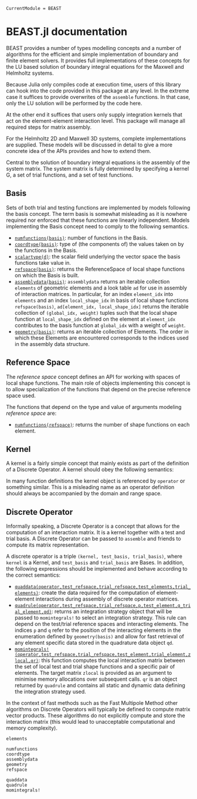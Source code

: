 ```@meta
CurrentModule = BEAST
```

# BEAST.jl documentation

BEAST provides a number of types modelling concepts and a number of algorithms for the efficient and simple implementation of boundary and finite element solvers. It provides full implementations of these concepts for the LU based solution of boundary integral equations for the Maxwell and Helmholtz systems.

Because Julia only compiles code at execution time, users of this library can hook into the code provided in this package at any level. In the extreme case it suffices to provide overwrites of the `assemble` functions. In that case, only the LU solution will be performed by the code here.

At the other end it suffices that users only supply integration kernels that act on the element-element interaction level. This package will manage all required steps for matrix assembly.

For the Helmholtz 2D and Maxwell 3D systems, complete implementations are supplied. These models will be discussed in detail to give a more concrete idea of the APIs provides and how to extend them.

Central to the solution of boundary integral equations is the assembly of the system matrix. The system matrix is fully determined by specifying a kernel G, a set of trial functions, and a set of test functions.

## Basis

Sets of both trial and testing functions are implemented by models following the basis concept. The term basis is somewhat misleading as it is nowhere required nor enforced that these functions are linearly independent. Models implementing the Basis concept need to comply to the following semantics.


- [`numfunctions(basis)`](@ref): number of functions in the Basis.
- [`coordtype(basis)`](@ref): type of (the components of) the values taken on by the functions in the Basis.
- [`scalartype(d)`](@ref): the scalar field underlying the vector space the basis functions take value in.
- [`refspace(basis)`](@ref): returns the ReferenceSpace of local shape functions on which the Basis is built.
- [`assemblydata(basis)`](@ref): `assemblydata` returns an iterable collection `elements` of geometric elements and a look table `ad` for use in assembly of interaction matrices. In particular, for an index `element_idx` into `elements` and an index `local_shape_idx` in basis of local shape functions `refspace(basis)`, `ad[element_idx, local_shape_idx]` returns the iterable collection of `(global_idx, weight)` tuples such that the local shape function at `local_shape_idx` defined on the element at `element_idx` contributes to the basis function at `global_idx` with a weight of `weight`.
- [`geometry(basis)`](@ref): returns an iterable collection of Elements. The order in which these Elements are encountered corresponds to the indices used in the assembly data structure.


## Reference Space

The *reference space* concept defines an API for working with spaces of local shape functions. The main role of objects implementing this concept is to allow specialization of the functions that depend on the precise reference space used.

The functions that depend on the type and value of arguments modeling *reference space* are:

- [`numfunctions(refspace)`](@ref): returns the number of shape functions on each element.

## Kernel

A kernel is a fairly simple concept that mainly exists as part of the definition of a Discrete Operator. A kernel should obey the following semantics:

In many function definitions the kernel object is referenced by `operator` or something similar. This is a misleading name as an operator definition should always be accompanied by the domain and range space.

## Discrete Operator

Informally speaking, a Discrete Operator is a concept that allows for the computation of an interaction matrix. It is a kernel together with a test and trial basis. A Discrete Operator can be passed to `assemble` and friends to compute its matrix representation.

A discrete operator is a triple `(kernel, test_basis, trial_basis)`, where `kernel` is a Kernel, and `test_basis` and `trial_basis` are Bases. In addition, the following expressions should be implemented and behave according to the correct semantics:

- [`quaddata(operator,test_refspace,trial_refspace,test_elements,trial_elements)`](@ref): create the data required for the computation of element-element interactions during assembly of discrete operator matrices.
- [`quadrule(operator,test_refspace,trial_refspace,p,test_element,q_trial_element,qd)`](@ref): returns an integration strategy object that will be passed to `momintegrals!` to select an integration strategy. This rule can depend on the test/trial reference spaces and interacting elements. The indices `p` and `q` refer to the position of the interacting elements in the enumeration defined by `geometry(basis)` and allow for fast retrieval of any element specific data stored in the quadrature data object `qd`.
- [`momintegrals!(operator,test_refspace,trial_refspace,test_element,trial_element,zlocal,qr)`](@ref): this function computes the local interaction matrix between the set of local test and trial shape functions and a specific pair of elements. The target matrix `zlocal` is provided as an argument to minimise memory allocations over subsequent calls. `qr` is an object returned by `quadrule` and contains all static and dynamic data defining the integration strategy used.

In the context of fast methods such as the Fast Multipole Method other algorithms on Discrete Operators will typically be defined to compute matrix vector products. These algorithms do not explicitly compute and store the interaction matrix (this would lead to unacceptable computational and memory complexity).

```@docs
elements
```

```@docs
numfunctions
coordtype
assemblydata
geometry
refspace
```

```@docs
quaddata
quadrule
momintegrals!
```
